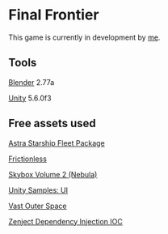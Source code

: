# Final Frontier

This game is currently in development by [me](http://cicanci.com).

## Tools

[Blender](https://www.blender.org/) 2.77a

[Unity](http://unity3d.com) 5.6.0f3

## Free assets used

[Astra Starship Fleet Package](https://www.assetstore.unity3d.com/en/#!/content/4392)

[Frictionless](https://github.com/Claytonious/Frictionless)

[Skybox Volume 2 (Nebula)](https://www.assetstore.unity3d.com/en/#!/content/3392)

[Unity Samples: UI](https://www.assetstore.unity3d.com/en/#!/content/25468)

[Vast Outer Space](https://www.assetstore.unity3d.com/en/#!/content/38913)

[Zenject Dependency Injection IOC](https://www.assetstore.unity3d.com/en/#!/content/17758)
